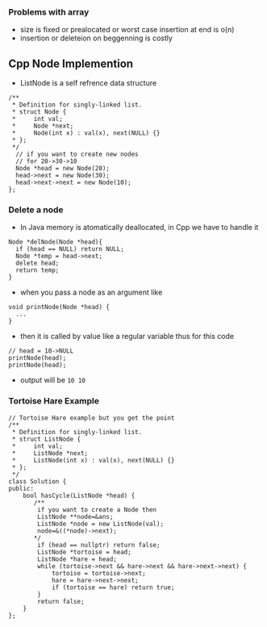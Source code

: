 ### Problems with array
- size is fixed or prealocated or worst case insertion at end is o(n)
- insertion or deleteion on beggenning is costly

## Cpp Node Implemention
- ListNode is a self refrence data structure
```
/**
 * Definition for singly-linked list.
 * struct Node {
 *     int val;
 *     Node *next;
 *     Node(int x) : val(x), next(NULL) {}
 * };
 */
  // if you want to create new nodes
  // for 20->30->10
  Node *head = new Node(20);
  head->next = new Node(30);
  head->next->next = new Node(10);
};
```
### Delete a node
- In Java memory is atomatically deallocated, in Cpp we have to handle it
```
Node *delNode(Node *head){
  if (head == NULL) return NULL;
  Node *temp = head->next;
  delete head;
  return temp;
}
```
- when you pass a node as an argument like
```
void printNode(Node *head) {
  ...
}
```
- then it is called by value like a regular variable thus for this code
```
// head = 10->NULL
printNode(head);
printNode(head);
```
- output will be ``` 10 10 ```

### Tortoise Hare Example
```
// Tortoise Hare example but you get the point
/**
 * Definition for singly-linked list.
 * struct ListNode {
 *     int val;
 *     ListNode *next;
 *     ListNode(int x) : val(x), next(NULL) {}
 * };
 */
class Solution {
public:
    bool hasCycle(ListNode *head) {
       /**
        if you want to create a Node then
        ListNode **node=&ans;
        ListNode *node = new ListNode(val);
        node=&((*node)->next);
       */
        if (head == nullptr) return false;
        ListNode *tortoise = head;
        ListNode *hare = head;
        while (tortoise->next && hare->next && hare->next->next) {
            tortoise = tortoise->next;
            hare = hare->next->next;
            if (tortoise == hare) return true;
        }
        return false;
    }
};
```
